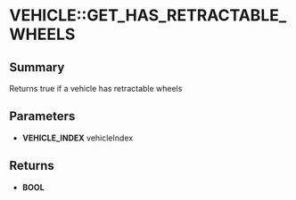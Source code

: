 # VEHICLE::GET_HAS_RETRACTABLE_WHEELS

## Summary
Returns true if a vehicle has retractable wheels

## Parameters
* **VEHICLE_INDEX** vehicleIndex

## Returns
* **BOOL**